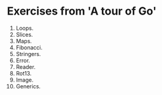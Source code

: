 # Exercises from 'A tour of Go'

1. Loops.
2. Slices.
3. Maps.
4. Fibonacci.
5. Stringers.
6. Error.
7. Reader.
8. Rot13.
9. Image.
10. Generics.
